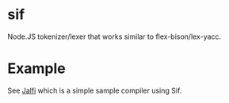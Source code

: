 # sif
Node.JS tokenizer/lexer that works similar to flex-bison/lex-yacc.

# Example
See [Jalfi](https://github.com/berdon/jalfi) which is a simple sample compiler using Sif.
